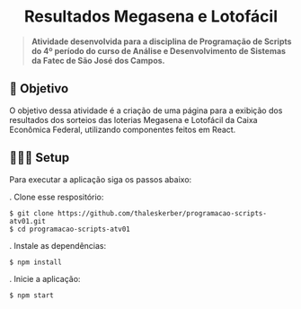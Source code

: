 <h1 align="center">Resultados Megasena e Lotofácil</h1>

  > **Atividade desenvolvida para a disciplina de Programação de Scripts do 4º período do curso de Análise e Desenvolvimento de Sistemas da Fatec de São José dos Campos.**
  
  
## 🚀 Objetivo
O objetivo dessa atividade é a criação de uma página para a exibição dos resultados dos sorteios das loterias Megasena e Lotofácil da Caixa Econômica Federal, utilizando componentes feitos em React.

## 👷🏻‍♀️ Setup
Para executar a aplicação siga os passos abaixo:

. Clone esse respositório:

```
$ git clone https://github.com/thaleskerber/programacao-scripts-atv01.git
$ cd programacao-scripts-atv01
```

. Instale as dependências:

```
$ npm install
```

. Inicie a aplicação:

```
$ npm start
```
<br/>

